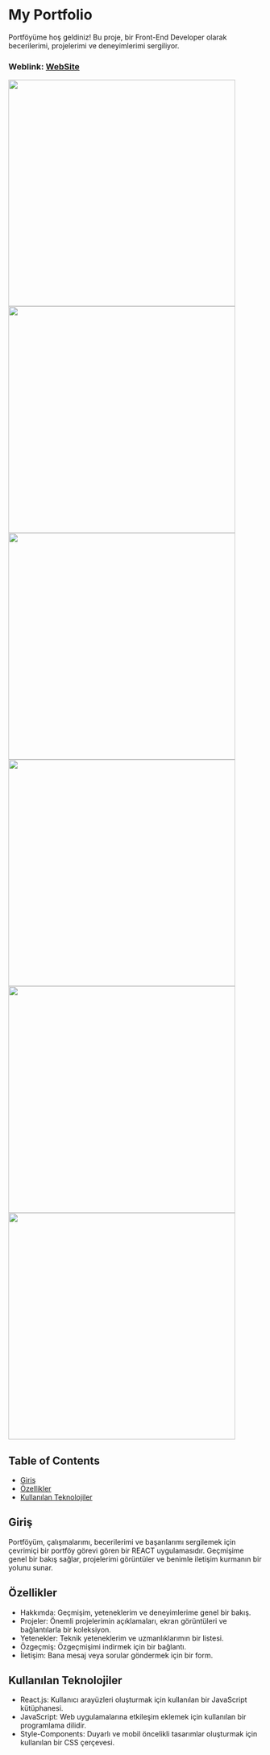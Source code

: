 # My Portfolio
Portföyüme hoş geldiniz! Bu proje, bir Front-End Developer olarak becerilerimi, projelerimi ve deneyimlerimi sergiliyor.

### Weblink: [WebSite](https://emirhanbodur.dev)

<img width="450px;" src="https://github.com/EmirhanBodur/EmirhanBodur-Portfolio/tree/master/src/ımages/üst.png"/>
<img width="450px;" src="https://github.com/EmirhanBodur/EmirhanBodur-Portfolio/tree/master/src/ımages/skills.png"/>
<img width="450px;" src="https://github.com/EmirhanBodur/EmirhanBodur-Portfolio/tree/master/src/ımages/deneyim.png"/>
<img width="450px;" src="https://github.com/EmirhanBodur/EmirhanBodur-Portfolio/tree/master/src/ımages/projelerim.png"/>
<img width="450px;" src="https://github.com/EmirhanBodur/EmirhanBodur-Portfolio/tree/master/src/ımages/eğitim.png"/>
<img width="450px;" src="https://github.com/EmirhanBodur/EmirhanBodur-Portfolio/tree/master/src/ımages/iletisim.png"/>

## Table of Contents
- [Giriş](#introduction)
- [Özellikler](#features)
- [Kullanılan Teknolojiler](#technologies-used)

## Giriş
Portföyüm, çalışmalarımı, becerilerimi ve başarılarımı sergilemek için çevrimiçi bir portföy görevi gören bir REACT uygulamasıdır. Geçmişime genel bir bakış sağlar, projelerimi görüntüler ve benimle iletişim kurmanın bir yolunu sunar.

## Özellikler
- Hakkımda: Geçmişim, yeteneklerim ve deneyimlerime genel bir bakış.
- Projeler: Önemli projelerimin açıklamaları, ekran görüntüleri ve bağlantılarla bir koleksiyon.
- Yetenekler: Teknik yeteneklerim ve uzmanlıklarımın bir listesi.
- Özgeçmiş: Özgeçmişimi indirmek için bir bağlantı.
- İletişim: Bana mesaj veya sorular göndermek için bir form.

## Kullanılan Teknolojiler
- React.js: Kullanıcı arayüzleri oluşturmak için kullanılan bir JavaScript kütüphanesi.
- JavaScript: Web uygulamalarına etkileşim eklemek için kullanılan bir programlama dilidir.
- Style-Components: Duyarlı ve mobil öncelikli tasarımlar oluşturmak için kullanılan bir CSS çerçevesi.



